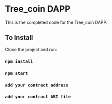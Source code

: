 # Tree_coin DAPP

This is the completed code for the Tree_coin DAPP.

## To Install

Clone the project and run:

### `npm install`
### `npm start`
### `add your contract address`
### `add your contract ABI file`
